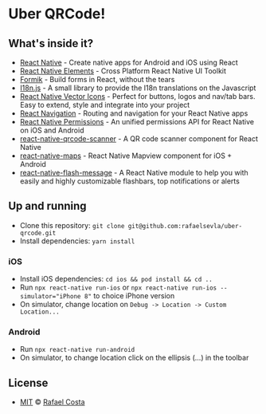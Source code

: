 # Uber QRCode!

## What's inside it?

- [React Native](https://reactnative.dev/) - Create native apps for Android and iOS using React
- [React Native Elements](https://react-native-elements.github.io/react-native-elements/) - Cross Platform React Native UI Toolkit
- [Formik](https://github.com/jaredpalmer/formik) - Build forms in React, without the tears
- [I18n.js](https://github.com/fnando/i18n-js) - A small library to provide the I18n translations on the Javascript
- [React Native Vector Icons](https://github.com/oblador/react-native-vector-icons) - Perfect for buttons, logos and nav/tab bars. Easy to extend, style and integrate into your project
- [React Navigation](https://reactnavigation.org/) - Routing and navigation for your React Native apps
- [React Native Permissions](https://github.com/react-native-community/react-native-permissions) - An unified permissions API for React Native on iOS and Android
- [react-native-qrcode-scanner](https://github.com/moaazsidat/react-native-qrcode-scanner) - A QR code scanner component for React Native
- [react-native-maps](https://github.com/react-native-community/react-native-maps) - React Native Mapview component for iOS + Android
- [react-native-flash-message](https://github.com/lucasferreira/react-native-flash-message) - A React Native module to help you with easily and highly customizable flashbars, top notifications or alerts

## Up and running

- Clone this repository: `git clone git@github.com:rafaelsevla/uber-qrcode.git`
- Install dependencies: `yarn install`

### iOS

- Install iOS dependencies: `cd ios && pod install && cd ..`
- Run `npx react-native run-ios` or `npx react-native run-ios --simulator="iPhone 8"` to choice iPhone version
- On simulator, change location on `Debug -> Location -> Custom Location...`

### Android

- Run `npx react-native run-android`
- On simulator, to change location click on the ellipsis (...) in the toolbar

## License

- [MIT](https://github.com/rafaelsevla/uber-qrcode/blob/master/LICENSE) © [Rafael Costa](https://github.com/rafaelsevla)
